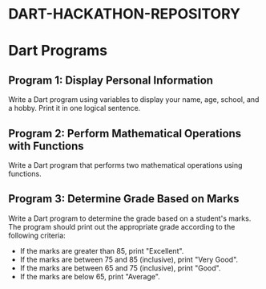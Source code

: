 # DART-HACKATHON-REPOSITORY


# Dart Programs



## Program 1: Display Personal Information
Write a Dart program using variables to display your name, age, school, and a hobby. Print it in one logical sentence.

## Program 2: Perform Mathematical Operations with Functions
Write a Dart program that performs two mathematical operations using functions.

## Program 3: Determine Grade Based on Marks
Write a Dart program to determine the grade based on a student's marks. The program should print out the appropriate grade according to the following criteria:
- If the marks are greater than 85, print "Excellent".
- If the marks are between 75 and 85 (inclusive), print "Very Good".
- If the marks are between 65 and 75 (inclusive), print "Good".
- If the marks are below 65, print "Average".
